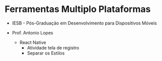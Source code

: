 # Ferramentas Multiplo Plataformas
- IESB - Pós-Graduação em Desenvolvimento para Dispositivos Móveis
- Prof. Antonio Lopes

  - React Native
    - Atividade tela de registro
    - Separar os Estilos
